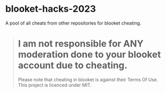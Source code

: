 # blooket-hacks-2023
A pool of all cheats from other repositories for blooket cheating.
># I am not responsible for ANY moderation done to your blooket account due to cheating.
> Please note that cheating in blooket is against their Terms Of Use.
This project is licenced under MIT.
